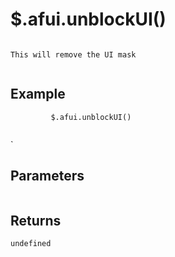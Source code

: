 # $.afui.unblockUI()

```

This will remove the UI mask
         
```

## Example

```
         $.afui.unblockUI()
         
```
`

## Parameters

```

```

## Returns

```
undefined
```

